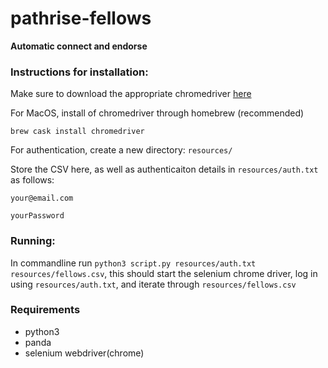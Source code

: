 # pathrise-fellows
**Automatic connect and endorse**

### Instructions for installation: 

Make sure to download the appropriate chromedriver [here](https://chromedriver.chromium.org/downloads)

For MacOS, install of chromedriver through homebrew (recommended) 

`brew cask install chromedriver`

For authentication, create a new directory:
`resources/`

Store the CSV here, as well as authenticaiton details in `resources/auth.txt` as follows:

```
your@email.com

yourPassword
```

### Running:

In commandline run `python3 script.py resources/auth.txt resources/fellows.csv`, this should start the selenium chrome driver, log in using `resources/auth.txt`, and iterate through `resources/fellows.csv`


### Requirements
 * python3
 * panda
 * selenium webdriver(chrome)

